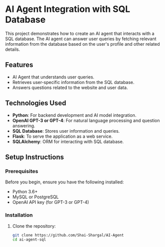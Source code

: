 # AI Agent Integration with SQL Database

This project demonstrates how to create an AI agent that interacts with a SQL database. The AI agent can answer user queries by fetching relevant information from the database based on the user's profile and other related details.

## Features

- AI Agent that understands user queries.
- Retrieves user-specific information from the SQL database.
- Answers questions related to the website and user data.

## Technologies Used

- **Python**: For backend development and AI model integration.
- **OpenAI GPT-3 or GPT-4**: For natural language processing and question answering.
- **SQL Database**: Stores user information and queries.
- **Flask**: To serve the application as a web service.
- **SQLAlchemy**: ORM for interacting with SQL database.

## Setup Instructions

### Prerequisites

Before you begin, ensure you have the following installed:

- Python 3.6+
- MySQL or PostgreSQL
- OpenAI API key (for GPT-3 or GPT-4)

### Installation

1. Clone the repository:

   ```bash
   git clone https://github.com/Shai-Shargal/AI-Agent
   cd ai-agent-sql
   ```

